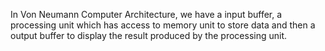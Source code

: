 In Von Neumann Computer Architecture, we have a input buffer, a processing unit which has access to memory unit to store data and then a output buffer to display the result produced by the processing unit.